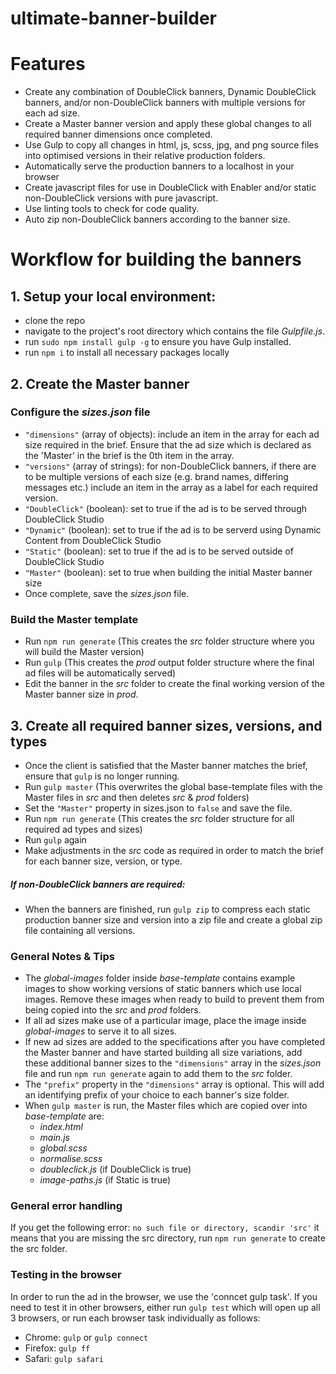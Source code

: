 # ultimate-banner-builder

# Features
- Create any combination of DoubleClick banners, Dynamic DoubleClick banners, and/or non-DoubleClick banners with multiple versions for each ad size. 
- Create a Master banner version and apply these global changes to all required banner dimensions once completed.
- Use Gulp to copy all changes in html, js, scss, jpg, and png source files into optimised versions in their relative production folders.
- Automatically serve the production banners to a localhost in your browser
- Create javascript files for use in DoubleClick with Enabler and/or static non-DoubleClick versions with pure javascript.
- Use linting tools to check for code quality.
- Auto zip non-DoubleClick banners according to the banner size.


# Workflow for building the banners

## 1. Setup your local environment:
- clone the repo
- navigate to the project's root directory which contains the file *Gulpfile.js*.
- run `sudo npm install gulp -g` to ensure you have Gulp installed.
- run `npm i` to install all necessary packages locally

## 2. Create the Master banner
### Configure the *sizes.json* file
- `"dimensions"` (array of objects): include an item in the array for each ad size required in the brief. Ensure that the ad size which is declared as the 'Master' in the brief is the 0th item in the array.
- `"versions"` (array of strings): for non-DoubleClick banners, if there are to be multiple versions of each size (e.g. brand names, differing messages etc.) include an item in the array as a label for each required version.
- `"DoubleClick"` (boolean): set to true if the ad is to be served through DoubleClick Studio
- `"Dynamic"` (boolean): set to true if the ad is to be serverd using Dynamic Content from DoubleClick Studio
- `"Static"` (boolean): set to true if the ad is to be served outside of DoubleClick Studio
- `"Master"` (boolean): set to true when building the initial Master banner size
- Once complete, save the *sizes.json* file.

### Build the Master template
- Run `npm run generate` (This creates the *src* folder structure where you will build the Master version)
- Run `gulp` (This creates the *prod* output folder structure where the final ad files will be automatically served)
- Edit the banner in the *src* folder to create the final working version of the Master banner size in *prod*.

## 3. Create all required banner sizes, versions, and types 
- Once the client is satisfied that the Master banner matches the brief, ensure that `gulp` is no longer running.
- Run `gulp master` (This overwrites the global base-template files with the Master files in *src* and then deletes *src* & *prod* folders)
- Set the `"Master"` property in sizes.json to `false` and save the file.
- Run `npm run generate` (This creates the *src* folder structure for all required ad types and sizes)
- Run `gulp` again 
- Make adjustments in the *src* code as required in order to match the brief for each banner size, version, or type. 

##### If non-DoubleClick banners are required:
- When the banners are finished, run `gulp zip` to compress each static production banner size and version into a zip file and create a global zip file containing all versions.

### General Notes & Tips
- The *global-images* folder inside *base-template* contains example images to show working versions of static banners which use local images. Remove these images when ready to build to prevent them from being copied into the *src* and *prod* folders.
- If all ad sizes make use of a particular image, place the image inside *global-images* to serve it to all sizes.
- If new ad sizes are added to the specifications after you have completed the Master banner and have started building all size variations, add these additional banner sizes to the `"dimensions"` array in the *sizes.json* file and run `npm run generate` again to add them to the *src* folder.
- The `"prefix"` property in the `"dimensions"` array is optional. This will add an identifying prefix of your choice to each banner's size folder.
- When `gulp master` is run, the Master files which are copied over into *base-template* are: 
  - *index.html*
  - *main.js*
  - *global.scss*
  - *normalise.scss*
  - *doubleclick.js* (if DoubleClick is true)
  - *image-paths.js* (if Static is true)

### General error handling

If you get the following error: `no such file or directory, scandir 'src'` it means that you are missing the src directory, run `npm run generate` to create the src folder.

### Testing in the browser

In order to run the ad in the browser, we use the 'conncet gulp task'.
If you need to test it in other browsers, either run `gulp test` which will open up all 3 browsers, or run each browser task individually as follows:
- Chrome: `gulp` or `gulp connect`
- Firefox: `gulp ff` 
- Safari: `gulp safari`
